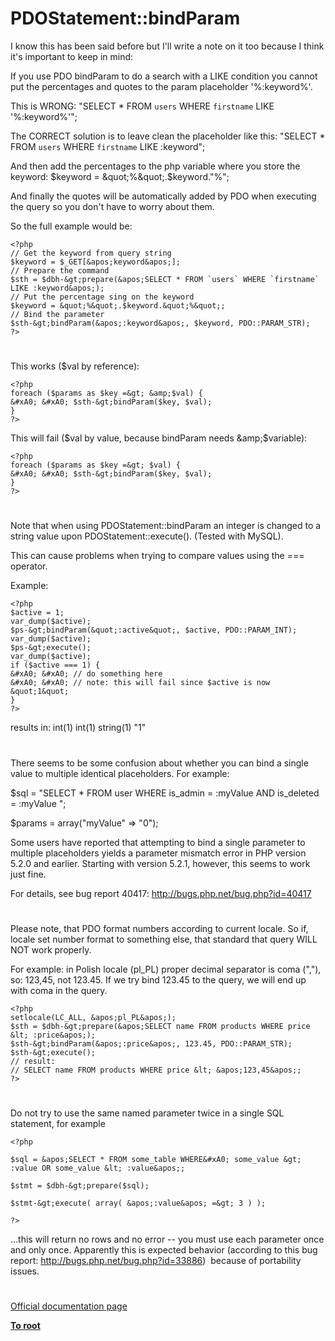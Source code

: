 # PDOStatement::bindParam





I know this has been said before but I&apos;ll write a note on it too because I think it&apos;s important to keep in mind:

If you use PDO bindParam to do a search with a LIKE condition you cannot put the percentages and quotes to the param placeholder &apos;%:keyword%&apos;.

This is WRONG:
&quot;SELECT * FROM `users` WHERE `firstname` LIKE &apos;%:keyword%&apos;&quot;;

The CORRECT solution is to leave clean the placeholder like this:
&quot;SELECT * FROM `users` WHERE `firstname` LIKE :keyword&quot;;

And then add the percentages to the php variable where you store the keyword:
$keyword = &quot;%&quot;.$keyword.&quot;%&quot;;

And finally the quotes will be automatically added by PDO when executing the query so you don&apos;t have to worry about them.

So the full example would be:


```
<?php
// Get the keyword from query string
$keyword = $_GET[&apos;keyword&apos;];
// Prepare the command
$sth = $dbh-&gt;prepare(&apos;SELECT * FROM `users` WHERE `firstname` LIKE :keyword&apos;);
// Put the percentage sing on the keyword
$keyword = &quot;%&quot;.$keyword.&quot;%&quot;;
// Bind the parameter
$sth-&gt;bindParam(&apos;:keyword&apos;, $keyword, PDO::PARAM_STR);
?>
```



  

#



This works ($val by reference):


```
<?php
foreach ($params as $key =&gt; &amp;$val) {
&#xA0; &#xA0; $sth-&gt;bindParam($key, $val);
}
?>
```


This will fail ($val by value, because bindParam needs &amp;$variable):


```
<?php
foreach ($params as $key =&gt; $val) {
&#xA0; &#xA0; $sth-&gt;bindParam($key, $val);
}
?>
```



  

#



Note that when using PDOStatement::bindParam an integer is changed to a string value upon PDOStatement::execute(). (Tested with MySQL). 

This can cause problems when trying to compare values using the === operator.

Example:


```
<?php
$active = 1;
var_dump($active);
$ps-&gt;bindParam(&quot;:active&quot;, $active, PDO::PARAM_INT);
var_dump($active);
$ps-&gt;execute();
var_dump($active);
if ($active === 1) {
&#xA0; &#xA0; // do something here
&#xA0; &#xA0; // note: this will fail since $active is now &quot;1&quot;
}
?>
```


results in:
int(1) 
int(1) 
string(1) &quot;1&quot;

  

#



There seems to be some confusion about whether you can bind a single value to multiple identical placeholders. For example:

$sql = &quot;SELECT * FROM user WHERE is_admin = :myValue AND is_deleted = :myValue &quot;;

$params = array(&quot;myValue&quot; =&gt; &quot;0&quot;);

Some users have reported that attempting to bind a single parameter to multiple placeholders yields a parameter mismatch error in PHP version 5.2.0 and earlier. Starting with version 5.2.1, however, this seems to work just fine.

For details, see bug report 40417:
http://bugs.php.net/bug.php?id=40417

  

#



Please note, that PDO format numbers according to current locale. So if, locale set number format to something else, that standard that query WILL NOT work properly.

For example:
in Polish locale (pl_PL) proper decimal separator is coma (&quot;,&quot;), so: 123,45, not 123.45. If we try bind 123.45 to the query, we will end up with coma in the query.



```
<?php
setlocale(LC_ALL, &apos;pl_PL&apos;);
$sth = $dbh-&gt;prepare(&apos;SELECT name FROM products WHERE price &lt; :price&apos;);
$sth-&gt;bindParam(&apos;:price&apos;, 123.45, PDO::PARAM_STR);
$sth-&gt;execute();
// result:
// SELECT name FROM products WHERE price &lt; &apos;123,45&apos;;
?>
```



  

#



Do not try to use the same named parameter twice in a single SQL statement, for example





```
<?php

$sql = &apos;SELECT * FROM some_table WHERE&#xA0; some_value &gt; :value OR some_value &lt; :value&apos;;

$stmt = $dbh-&gt;prepare($sql);

$stmt-&gt;execute( array( &apos;:value&apos; =&gt; 3 ) );

?>
```




...this will return no rows and no error -- you must use each parameter once and only once. Apparently this is expected behavior (according to this bug report: http://bugs.php.net/bug.php?id=33886)&#xA0; because of portability issues.

  

#

[Official documentation page](https://www.php.net/manual/en/pdostatement.bindparam.php)

**[To root](/README.md)**